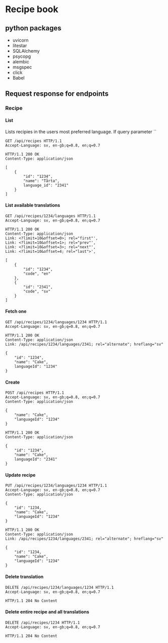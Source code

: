 # Recipe book

## python packages

* uvicorn
* litestar
* SQLAlchemy
* psycopg
* alembic
* msgspec
* click
* Babel

## Request response for endpoints

### Recipe

#### List

Lists recipies in the users most preferred language.
If query parameter ``

```http request
GET /api/recipes HTTP/1.1
Accept-Language: sv, en-gb;q=0.8, en;q=0.7
```

```http response
HTTP/1.1 200 OK
Content-Type: application/json

[
    {
        "id": "1234",
        "name": "Tårta",
        language_id": "2341"
    }
]
```

#### List available translations

```http request
GET /api/recipes/1234/languages HTTP/1.1
Accept-Language: sv, en-gb;q=0.8, en;q=0.7
```

```http response
HTTP/1.1 200 OK
Content-Type: application/json
Link: <?limit=10&offset=0>; rel="first"',
Link: <?limit=10&offset=1>; rel="prev"',
Link: <?limit=10&offset=3>; rel="next"',
Link: <?limit=10&offset=4; rel="last">',

[
    {
        "id": "1234",
        "code", "en"
    },
    {
        "id": "2341",
        "code", "sv"
    }
]
```

#### Fetch one

```http request
GET /api/recipes/1234/languages/1234 HTTP/1.1
Accept-Language: sv, en-gb;q=0.8, en;q=0.7
```

```http response
HTTP/1.1 200 OK
Content-Type: application/json
Link: /api/recipes/1234/languages/2341; rel="alternate"; hreflang="sv"

{
    "id": "1234",
    "name": "Cake",
    languageId": "1234"
}
```

#### Create

```http request
POST /api/recipes HTTP/1.1
Accept-Language: sv, en-gb;q=0.8, en;q=0.7
Content-Type: application/json

{
    "name": "Cake",
    "languageId": "1234"
}
```

```http response
HTTP/1.1 200 OK
Content-Type: application/json

{
    "id": "1234",
    "name": "Cake",
    languageId": "2341"
}
```

#### Update recipe

```http request
PUT /api/recipes/1234/languages/1234 HTTP/1.1
Accept-Language: sv, en-gb;q=0.8, en;q=0.7
Content-Type: application/json

{
    "id": "1234,
    "name": "Cake",
    "languageId": "1234"
}
```

```http response
HTTP/1.1 200 OK
Content-Type: application/json
Link: /api/recipes/1234/languages/2341; rel="alternate"; hreflang="sv"

{
    "id": "1234,
    "name": "Cake",
    "languageId": "1234"
}
```

#### Delete translation

```http request
DELETE /api/recipes/1234/languages/1234 HTTP/1.1
Accept-Language: sv, en-gb;q=0.8, en;q=0.7
```

```http response
HTTP/1.1 204 No Content
```

#### Delete entire recipe and all translations

```http request
DELETE /api/recipes/1234 HTTP/1.1
Accept-Language: sv, en-gb;q=0.8, en;q=0.7
```

```http response
HTTP/1.1 204 No Content
```